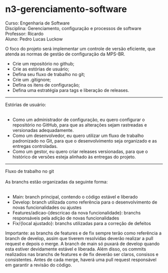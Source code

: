 # n3-gerenciamento-software
Curso: Engenharia de Software <br/>
Disciplina: Gerenciamento, configuração e processos de software <br/>
Professor: Ricardo <br/>
Aluno: Pedro Lucas Luckow <br/>

O foco do projeto será implementar um controle de versão eficiente, que atenda as normas de gestão de configuração da MPS-BR.
<ul>
  <li>Crie um repositório no github;</li>
  <li>Crie as estórias de usuário;</li>
  <li>Defina seu fluxo de trabalho no git;</li>
  <li>Crie um .gitignore;</li>
  <li>Defina os itens de configuração;</li>
  <li>Defina uma estratégia para tags e liberação de releases.</li>
</ul>

<hr/>
Estórias de usuário: 
<br/>
<br/>
<ul>
  <li>Como um administrador de configuração, eu quero configurar o repositório no GitHub, para que as alterações sejam rastreadas e versionadas adequadamente.<br/></li>
  <li>Como um desenvolvedor, eu quero utilizar um fluxo de trabalho padronizado no Git, para que o desenvolvimento seja organizado e as entregas controladas.</li>
  <li>Como um gestor, eu quero criar releases versionadas, para que o histórico de versões esteja alinhado às entregas do projeto.</li>
</ul>

<hr/>
Fluxo de trabalho no git
<br/>
<br/>
As branchs estão organizadas da seguinte forma:
<br/>
<br/>
<ul>
  <li>Main: branch principal, contendo o código estável e liberado</li>
  <li>Develop: branch utilizada como referência para o desenvolvimento de novas funcionalidades ou ajustes</li>
  <li>Features/adicao-{descricao da nova funcionalidade}: branchs responsáveis pela adição de novas funcionalidades</li>
  <li>Fix/{local ajustado}: branchs utilizadas para a correção de defeitos</li>
</ul>

Importante: as branchs de features e de fix sempre terão como referência a branch de develop, assim que tiverem resolvidas deverão realizar a pull request e depois o merge. A branch de main só puxará de develop quando esta estiver devidamente estável e liberada. Além disso, os commits realizados nas branchs de features e de fix deverão ser claros, consisos e consistentes. Antes de cada merge, haverá uma pull request responsável em garantir a revisão do código.
